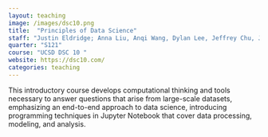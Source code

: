 ```yaml
---
layout: teaching
image: /images/dsc10.png
title:  "Principles of Data Science"
staff: "Justin Eldridge; Anna Liu, Anqi Wang, Dylan Lee, Jeffrey Chu, Jessica Guzman, Meiwen Liu, Ruojia Tao, Shubham Kaushal, Teresa Lee, Xiaowang Huang, Xuzhe Zhi, Yuanjia Yang, Yi Li, <strong>Zirui Wang</strong>"
quarter: "S121"
course: "UCSD DSC 10 "
website: https://dsc10.com/
categories: teaching
---
```

This introductory course develops computational thinking and tools necessary to answer questions that arise from large-scale datasets, emphasizing an end-to-end approach to data science, introducing programming techniques in Jupyter Notebook that cover data processing, modeling, and analysis.